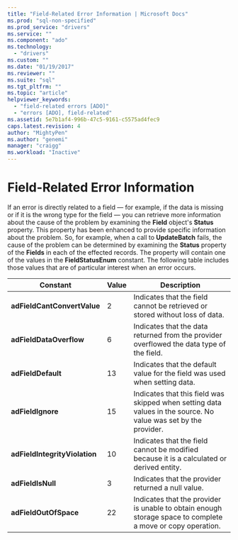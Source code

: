 ```yaml
---
title: "Field-Related Error Information | Microsoft Docs"
ms.prod: "sql-non-specified"
ms.prod_service: "drivers"
ms.service: ""
ms.component: "ado"
ms.technology:
  - "drivers"
ms.custom: ""
ms.date: "01/19/2017"
ms.reviewer: ""
ms.suite: "sql"
ms.tgt_pltfrm: ""
ms.topic: "article"
helpviewer_keywords: 
  - "field-related errors [ADO]"
  - "errors [ADO], field-related"
ms.assetid: 5e7b1af4-996b-47c5-9161-c5575ad4fec9
caps.latest.revision: 4
author: "MightyPen"
ms.author: "genemi"
manager: "craigg"
ms.workload: "Inactive"
---
```

# Field-Related Error Information
If an error is directly related to a field — for example, if the data is missing or if it is the wrong type for the field — you can retrieve more information about the cause of the problem by examining the **Field** object's **Status** property. This property has been enhanced to provide specific information about the problem. So, for example, when a call to **UpdateBatch** fails, the cause of the problem can be determined by examining the **Status** property of the **Fields** in each of the effected records. The property will contain one of the values in the **FieldStatusEnum** constant. The following table includes those values that are of particular interest when an error occurs.  
  
|Constant|Value|Description|  
|--------------|-----------|-----------------|  
|**adFieldCantConvertValue**|2|Indicates that the field cannot be retrieved or stored without loss of data.|  
|**adFieldDataOverflow**|6|Indicates that the data returned from the provider overflowed the data type of the field.|  
|**adFieldDefault**|13|Indicates that the default value for the field was used when setting data.|  
|**adFieldIgnore**|15|Indicates that this field was skipped when setting data values in the source. No value was set by the provider.|  
|**adFieldIntegrityViolation**|10|Indicates that the field cannot be modified because it is a calculated or derived entity.|  
|**adFieldIsNull**|3|Indicates that the provider returned a null value.|  
|**adFieldOutOfSpace**|22|Indicates that the provider is unable to obtain enough storage space to complete a move or copy operation.|

